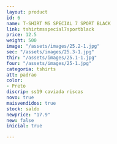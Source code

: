 ```yaml
---
layout: product
id: 6
name: T-SHIRT MS SPECIAL 7 SPORT BLACK
link: tshirtmsspecial7sportblack
price: 12.5
weight: 500
image: "/assets/images/25.2-1.jpg"
sec: "/assets/images/25.3-1.jpg"
thir: "/assets/images/25.1-1.jpg"
four: "/assets/images/25-1.jpg"
categoria: tshirts
att: padrao
color:
- Preto
discrip: ss19 caviada riscas
novo: true
maisvendidos: true
stock: saldo
newprice: "17.9"
new: false
inicial: true

---
```

